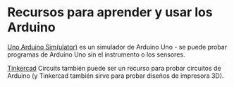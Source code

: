 # Recursos para aprender y usar los Arduino

[Uno Arduino Sim(ulator)](https://www.sites.google.com/site/unoardusim/) es un simulador de Arduino Uno - se puede probar programas de Arduino Uno sin el instrumento o los sensores.

[Tinkercad](tinkercad.com) Circuits también puede ser un recurso para probar circuitos de Arduino (y Tinkercad también sirve para probar diseños de impresora 3D). 
